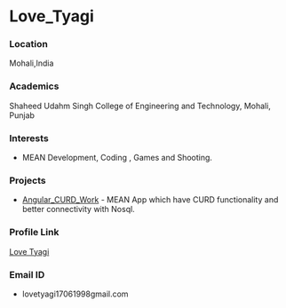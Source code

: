# Love_Tyagi

### Location

Mohali,India

### Academics

Shaheed Udahm Singh College of Engineering and Technology, Mohali, Punjab

### Interests

 - MEAN Development, Coding , Games and Shooting.

### Projects

 - [Angular_CURD_Work](https://github.com/lovetyagi-17/Angular_CURD_Work) - MEAN App which have CURD functionality and better connectivity with Nosql.

### Profile Link

[Love Tyagi](https://github.com/lovetyagi-17)

### Email ID
 
 - lovetyagi17061998gmail.com